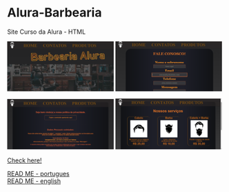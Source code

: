 # Alura-Barbearia



Site Curso da Alura - HTML 

<!--
  adicionando imagens que ficam uma do lado da outra e tem tamanho controlável!
 utilizando 49% de espaço porque o github adiciona um margin próprio que acaba causando problemas pelo visto
-->
<img src= "res/front.png" alt = "Front Page" width="49%"> <img src= "res/contact.png" alt = "Contatos" width="49%"> 

<img src= "res/politics.png" alt = "Política de Privacidade" width="49%"> <img src= "res/produtos.png" alt = "Produtos" width="49%">
 


[Check here!](https://emilymarquessalum.github.io/alura-barbearia/)
 

 [READ ME - portugues](readmeres/README-br.md)
 <br>
 [READ ME - english](readmeres/README-en.md)


 
 
